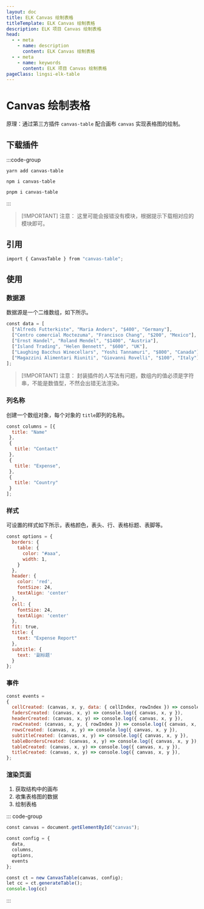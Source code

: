 ```yaml
---
layout: doc
title: ELK Canvas 绘制表格
titleTemplate: ELK Canvas 绘制表格
description: ELK 项目 Canvas 绘制表格
head:
  - - meta
    - name: description
      content: ELK Canvas 绘制表格
  - - meta
    - name: keywords
      content: ELK 项目 Canvas 绘制表格
pageClass: lingsi-elk-table
---
```


# Canvas 绘制表格

原理：通过第三方插件 `canvas-table` 配合画布 `canvas` 实现表格图的绘制。

## 下载插件
:::code-group
```shell [yarn]
yarn add canvas-table
```
```shell [npm]
npm i canvas-table
```
```shell [pnpm]
pnpm i canvas-table
```
:::

> [!IMPORTANT] 注意：
> 这里可能会报错没有模块，根据提示下载相对应的模块即可。

## 引用
```javascript
import { CanvasTable } from "canvas-table";
```
## 使用
### 数据源
数据源是一个二维数组，如下所示。

```javascript
const data = [
  ["Alfreds Futterkiste", "Maria Anders", "$400", "Germany"],
  ["Centro comercial Moctezuma", "Francisco Chang", "$200", "Mexico"],
  ["Ernst Handel", "Roland Mendel", "$1400", "Austria"],
  ["Island Trading", "Helen Bennett", "$600", "UK"],
  ["Laughing Bacchus Winecellars", "Yoshi Tannamuri", "$800", "Canada"],
  ["Magazzini Alimentari Riuniti", "Giovanni Rovelli", "$100", "Italy"]
];
```
> [!IMPORTANT] 注意：
> 封装插件的人写法有问题，数组内的值必须是字符串，不能是数值型，不然会出错无法渲染。

### 列名称
创建一个数组对象，每个对象的 `title`即列的名称。
```javascript
const columns = [{
  title: "Name"
 },
 {
   title: "Contact"
 },
 {
   title: "Expense",
 },
 {
   title: "Country"
 }
];
```
### 样式
可设置的样式如下所示，表格颜色，表头、行、表格标题、表脚等。

```javascript
const options = {
  borders: {
    table: {
      color: "#aaa",
      width: 1,
    }
  },
  header: {
    color: 'red',
    fontSize: 24,
    textAlign: 'center'
  },
  cell: {
    fontSize: 24,
    textAlign: 'center'
  },
  fit: true,
  title: {
    text: "Expense Report"
  },
  subtitle: {
    text: '副标题'
  }
};
```

### 事件
```javascript
const events =
{
  cellCreated: (canvas, x, y, data: { cellIndex, rowIndex }) => console.log({ canvas, x, y, cellIndex, rowIndex }),
  fadersCreated: (canvas, x, y) => console.log({ canvas, x, y }),
  headerCreated: (canvas, x, y) => console.log({ canvas, x, y }),
  rowCreated: (canvas, x, y, { rowIndex }) => console.log({ canvas, x, y, rowIndex }),
  rowsCreated: (canvas, x, y) => console.log({ canvas, x, y }),
  subtitleCreated: (canvas, x, y) => console.log({ canvas, x, y }),
  tableBordersCreated: (canvas, x, y) => console.log({ canvas, x, y }),
  tableCreated: (canvas, x, y) => console.log({ canvas, x, y }),
  titleCreated: (canvas, x, y) => console.log({ canvas, x, y }),
};
```
### 渲染页面

1. 获取结构中的画布
2. 收集表格图的数据
3. 绘制表格

::: code-group
```javascript [获取结构中的画布]
const canvas = document.getElementById("canvas");
```
```javascript [收集表格图的数据]
const config = {
  data,
  columns,
  options,
  events
};
```
```javascript [绘制表格]
const ct = new CanvasTable(canvas, config);
let cc = ct.generateTable();
console.log(cc)
```
:::
